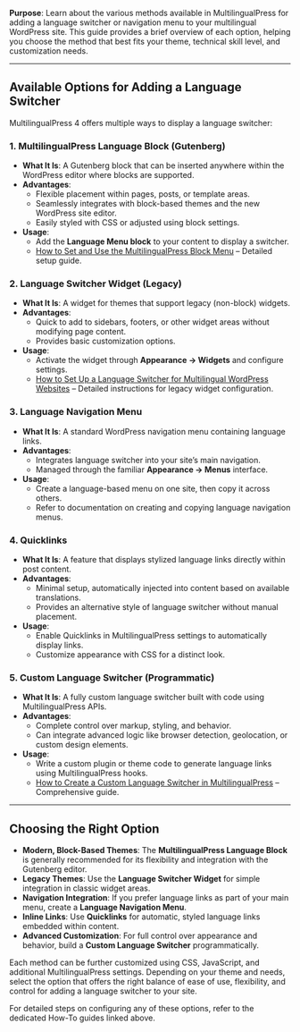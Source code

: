 **Purpose**: Learn about the various methods available in MultilingualPress for adding a language switcher or navigation menu to your multilingual WordPress site. This guide provides a brief overview of each option, helping you choose the method that best fits your theme, technical skill level, and customization needs.

---

## Available Options for Adding a Language Switcher

MultilingualPress 4 offers multiple ways to display a language switcher:

### 1. MultilingualPress Language Block (Gutenberg)

- **What It Is**: A Gutenberg block that can be inserted anywhere within the WordPress editor where blocks are supported.
- **Advantages**:
    - Flexible placement within pages, posts, or template areas.
    - Seamlessly integrates with block-based themes and the new WordPress site editor.
    - Easily styled with CSS or adjusted using block settings.
- **Usage**:
    - Add the **Language Menu block** to your content to display a switcher.
    - [How to Set and Use the MultilingualPress Block Menu](#) – Detailed setup guide.

### 2. Language Switcher Widget (Legacy)

- **What It Is**: A widget for themes that support legacy (non-block) widgets.
- **Advantages**:
    - Quick to add to sidebars, footers, or other widget areas without modifying page content.
    - Provides basic customization options.
- **Usage**:
    - Activate the widget through **Appearance → Widgets** and configure settings.
    - [How to Set Up a Language Switcher for Multilingual WordPress Websites](#) – Detailed instructions for legacy widget configuration.

### 3. Language Navigation Menu

- **What It Is**: A standard WordPress navigation menu containing language links.
- **Advantages**:
    - Integrates language switcher into your site’s main navigation.
    - Managed through the familiar **Appearance → Menus** interface.
- **Usage**:
    - Create a language-based menu on one site, then copy it across others.
    - Refer to documentation on creating and copying language navigation menus.

### 4. Quicklinks

- **What It Is**: A feature that displays stylized language links directly within post content.
- **Advantages**:
    - Minimal setup, automatically injected into content based on available translations.
    - Provides an alternative style of language switcher without manual placement.
- **Usage**:
    - Enable Quicklinks in MultilingualPress settings to automatically display links.
    - Customize appearance with CSS for a distinct look.

### 5. Custom Language Switcher (Programmatic)

- **What It Is**: A fully custom language switcher built with code using MultilingualPress APIs.
- **Advantages**:
    - Complete control over markup, styling, and behavior.
    - Can integrate advanced logic like browser detection, geolocation, or custom design elements.
- **Usage**:
    - Write a custom plugin or theme code to generate language links using MultilingualPress hooks.
    - [How to Create a Custom Language Switcher in MultilingualPress](#) – Comprehensive guide.

---

## Choosing the Right Option

- **Modern, Block-Based Themes**: The **MultilingualPress Language Block** is generally recommended for its flexibility and integration with the Gutenberg editor.
- **Legacy Themes**: Use the **Language Switcher Widget** for simple integration in classic widget areas.
- **Navigation Integration**: If you prefer language links as part of your main menu, create a **Language Navigation Menu**.
- **Inline Links**: Use **Quicklinks** for automatic, styled language links embedded within content.
- **Advanced Customization**: For full control over appearance and behavior, build a **Custom Language Switcher** programmatically.


Each method can be further customized using CSS, JavaScript, and additional MultilingualPress settings. Depending on your theme and needs, select the option that offers the right balance of ease of use, flexibility, and control for adding a language switcher to your site.

For detailed steps on configuring any of these options, refer to the dedicated How-To guides linked above.